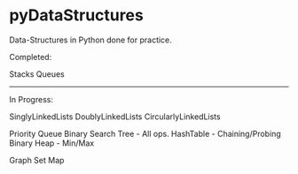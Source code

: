 # pyDataStructures
Data-Structures in Python done for practice.

Completed:

Stacks
Queues

__________________________________________

In Progress:

SinglyLinkedLists
DoublyLinkedLists
CircularlyLinkedLists

Priority Queue
Binary Search Tree - All ops.
HashTable - Chaining/Probing
Binary Heap - Min/Max

Graph
Set
Map

